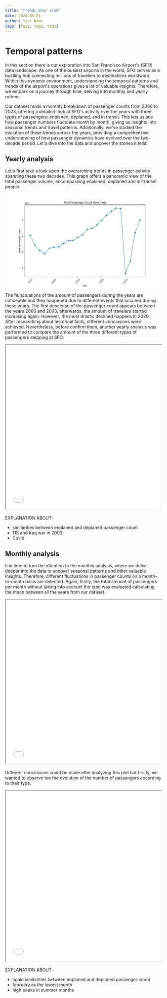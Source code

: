 ```yaml
---
title: "Trends Over Time"
date: 2024-05-01
author: Your Name
tags: [tag1, tag2, tag3]
---
```


# Temporal patterns

In this section there is our exploration into San Francisco Airport's (SFO) data landscape. As one of the busiest airports in the world, SFO serves as a bustling hub connecting millions of travelers to destinations worldwide. Within this dynamic environment, understanding the temporal patterns and trends of the airport's operations gives a lot of valuable insights. Therefore, we embark on a journey through time, delving into monthly and yearly rythms. 

Our dataset holds a monthly breakdown of passenger counts from 2000 to 2023, offering a detailed look at SFO's activity over the years with three types of passengers: enplaned, deplaned, and in transit. This lets us see how passenger numbers fluctuate month by month, giving us insights into seasonal trends and travel patterns. Additionally, we've studied the evolution of these trends across the years, providing a comprehensive understanding of how passenger dynamics have evolved over the two-decade period.  Let's dive into the data and uncover the stories it tells!

## Yearly analysis
Let's first take a look upon the overarching trends in passenger activity spanning these two decades. This graph offers a panoramic view of the total passenger volume, encompassing enplaned, deplaned and in-transet people. 

![Alt text](images/total_passenger_count.png)

The flunctuations of the amount of passengers during the years are noticeable and they happened due to different events that occured during these years. The first descense of the passenger count appears between the years 2000 and 2003, afterwards, the amount of travelers started increasing again. However, the most drastic declined happens in 2020. After researching about historical facts, different conclusions were achieved. Nevertheless, before confirm them, another yearly analysis was performed to compare the amount of the three different types of passengers stepping at SFO. 

<iframe src="images/passengers_type_yearly.html" width="100%" height="530px"></iframe>

EXPLANATION ABOUT:
- similarities between enplaned and deplaned passenger count
- 11S and Iraq war in 2003
- Covid

## Monthly analysis
It is time to turn the attention to the monthly analysis, where we delve deeper into the data to uncover seasonal patterns and other valuable insights. Therefore, different fluctuations in passenger counts on a month-to-month basis are detected. Again, firstly, the total amount of passengers per month without taking into account the type was evaluated calculating the mean between all the years from our dataset.

<iframe src="images/total_passengers_monthly.html" width="100%" height="530px"></iframe>

Different conclusions could be made after analyzing this plot but firstly, we wanted to observe too the evolution of the number of passengers according to their type.

<iframe src="images/passengers_type_monthly.html" width="100%" height="550px"></iframe>

EXPLANATION ABOUT:
- again similarities between enplaned and deplaned passenger count
- february as the lowest month
- high peaks in summer months
